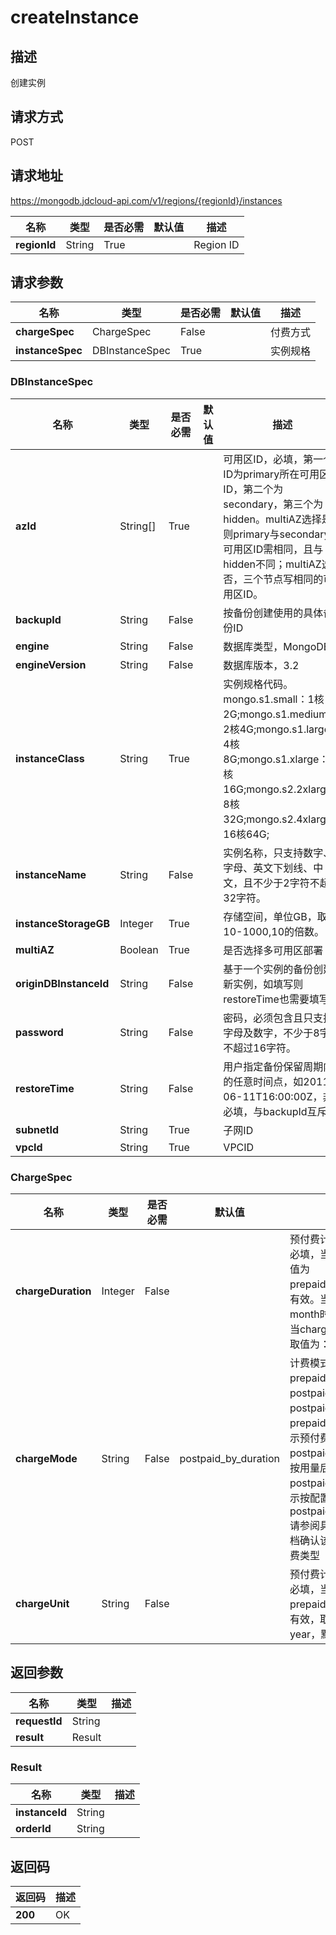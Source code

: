 # createInstance


## 描述
创建实例

## 请求方式
POST

## 请求地址
https://mongodb.jdcloud-api.com/v1/regions/{regionId}/instances

|名称|类型|是否必需|默认值|描述|
|---|---|---|---|---|
|**regionId**|String|True| |Region ID|

## 请求参数
|名称|类型|是否必需|默认值|描述|
|---|---|---|---|---|
|**chargeSpec**|ChargeSpec|False| |付费方式|
|**instanceSpec**|DBInstanceSpec|True| |实例规格|

### DBInstanceSpec
|名称|类型|是否必需|默认值|描述|
|---|---|---|---|---|
|**azId**|String[]|True| |可用区ID，必填，第一个ID为primary所在可用区ID，第二个为secondary，第三个为hidden。multiAZ选择是，则primary与secondary的可用区ID需相同，且与hidden不同；multiAZ选择否，三个节点写相同的可用区ID。|
|**backupId**|String|False| |按备份创建使用的具体备份ID|
|**engine**|String|False| |数据库类型，MongoDB|
|**engineVersion**|String|False| |数据库版本，3.2|
|**instanceClass**|String|True| |实例规格代码。mongo.s1.small：1核2G;mongo.s1.medium：2核4G;mongo.s1.large：4核8G;mongo.s1.xlarge：8核16G;mongo.s2.2xlarge：8核32G;mongo.s2.4xlarge：16核64G;|
|**instanceName**|String|False| |实例名称，只支持数字、字母、英文下划线、中文，且不少于2字符不超过32字符。|
|**instanceStorageGB**|Integer|True| |存储空间，单位GB，取值10-1000,10的倍数。|
|**multiAZ**|Boolean|True| |是否选择多可用区部署|
|**originDBInstanceId**|String|False| |基于一个实例的备份创建新实例，如填写则restoreTime也需要填写。|
|**password**|String|False| |密码，必须包含且只支持字母及数字，不少于8字符不超过16字符。|
|**restoreTime**|String|False| |用户指定备份保留周期内的任意时间点，如2011-06-11T16:00:00Z，非必填，与backupId互斥。|
|**subnetId**|String|True| |子网ID|
|**vpcId**|String|True| |VPCID|
### ChargeSpec
|名称|类型|是否必需|默认值|描述|
|---|---|---|---|---|
|**chargeDuration**|Integer|False| |预付费计费时长，预付费必填，当chargeMode取值为prepaid_by_duration时有效。当chargeUnit为month时取值为：1~9，当chargeUnit为year时取值为：1、2、3|
|**chargeMode**|String|False|postpaid_by_duration|计费模式，取值为：prepaid_by_duration，postpaid_by_usage或postpaid_by_duration，prepaid_by_duration表示预付费，postpaid_by_usage表示按用量后付费，postpaid_by_duration表示按配置后付费，默认为postpaid_by_duration.请参阅具体产品线帮助文档确认该产品线支持的计费类型|
|**chargeUnit**|String|False| |预付费计费单位，预付费必填，当chargeMode为prepaid_by_duration时有效，取值为：month、year，默认为month|

## 返回参数
|名称|类型|描述|
|---|---|---|
|**requestId**|String| |
|**result**|Result| |


### Result
|名称|类型|描述|
|---|---|---|
|**instanceId**|String| |
|**orderId**|String| |

## 返回码
|返回码|描述|
|---|---|
|**200**|OK|
